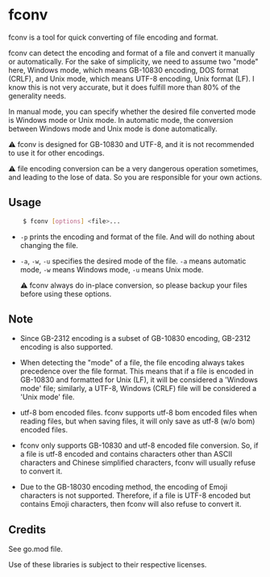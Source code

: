 # fconv

fconv is a tool for quick converting of file encoding and format.

fconv can detect the encoding and format of a file and convert it manually or automatically. For the sake of simplicity, we need to assume two "mode" here, Windows mode, which means GB-10830 encoding, DOS format (CRLF), and Unix mode, which means UTF-8 encoding, Unix format (LF). I know this is not very accurate, but it does fulfill more than 80% of the generality needs.

In manual mode, you can specify whether the desired file converted mode is Windows mode or Unix mode. In automatic mode, the conversion between Windows mode and Unix mode is done automatically.



⚠️ fconv is designed for GB-10830 and UTF-8, and it is not recommended to use it for other encodings.

⚠️ file encoding conversion can be a very dangerous operation sometimes, and leading to the lose of data. So you are responsible for your own actions.

## Usage

```bash
    $ fconv [options] <file>...
```

- `-p` prints the encoding and format of the file. And will do nothing about changing the file.

- `-a`, `-w`, `-u` specifies the desired mode of the file. `-a` means automatic mode, `-w` means Windows mode, `-u` means Unix mode. 

    ⚠️ fconv always do in-place conversion, so please backup your files before using these options.

## Note

- Since GB-2312 encoding is a subset of GB-10830 encoding, GB-2312 encoding is also supported.

- When detecting the "mode" of a file, the file encoding always takes precedence over the file format. This means that if a file is encoded in GB-10830 and formatted for Unix (LF), it will be considered a 'Windows mode' file; similarly, a UTF-8, Windows (CRLF) file will be considered a 'Unix mode' file.

- utf-8 bom encoded files. fconv supports utf-8 bom encoded files when reading files, but when saving files, it will only save as utf-8 (w/o bom) encoded files.

- fconv only supports GB-10830 and utf-8 encoded file conversion. So, if a file is utf-8 encoded and contains characters other than ASCII characters and Chinese simplified characters, fconv will usually refuse to convert it. 

- Due to the GB-18030 encoding method, the encoding of Emoji characters is not supported. Therefore, if a file is UTF-8 encoded but contains Emoji characters, then fconv will also refuse to convert it.

## Credits

See go.mod file.

Use of these libraries is subject to their respective licenses.
